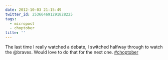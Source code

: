 ```yaml
---
date: 2012-10-03 21:15:49
twitter_id: 253664691291828225
tags:
  - micropost
  - choptober
title: ''
---
```


The last time I really watched a debate, I switched halfway through to watch the @braves. Would love to do that for the next one. [#choptober](https://twitter.com/hashtag/choptober)

